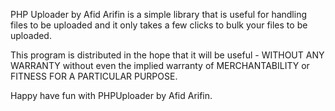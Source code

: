 PHP Uploader by Afid Arifin is a simple library that is useful for handling files to be uploaded and it only takes a few clicks to bulk your files to be uploaded.

This program is distributed in the hope that it will be useful - WITHOUT ANY WARRANTY without even the implied warranty of MERCHANTABILITY or FITNESS FOR A PARTICULAR PURPOSE.

Happy have fun with PHPUploader by Afid Arifin.